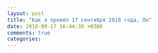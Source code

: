 ```yaml
---
layout: post
title: "Как я провёл 17 сентября 2018 года, Пн"
date: 2018-09-17 16:44:38 +0300
comments: true
categories: 
---
```

